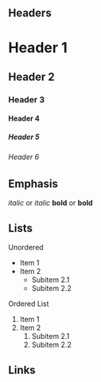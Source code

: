 ## Headers

# Header 1
## Header 2
### Header 3
#### Header 4
##### Header 5
###### Header 6


## Emphasis

*italic* or _italic_
**bold** or __bold__

## Lists

Unordered

- Item 1
- Item 2
  - Subitem 2.1
  - Subitem 2.2

Ordered List
1. Item 1
2. Item 2
   1. Subitem 2.1
   2. Subitem 2.2


## Links
